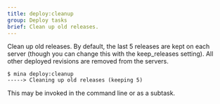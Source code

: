 ```yaml
---
title: deploy:cleanup
group: Deploy tasks
brief: Clean up old releases.
---
```


Clean up old releases. By default, the last 5 releases are kept on
each server (though you can change this with the keep_releases setting).
All other deployed revisions are removed from the servers.

    $ mina deploy:cleanup
    -----> Cleaning up old releases (keeping 5)

This may be invoked in the command line or as a subtask.